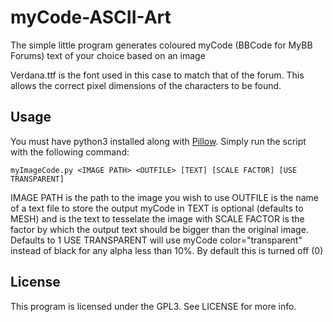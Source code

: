 # myCode-ASCII-Art
The simple little program generates coloured myCode (BBCode for MyBB Forums) text of your choice based on an image

Verdana.ttf is the font used in this case to match that of the forum. This allows the correct pixel dimensions of the characters to be found.

## Usage

You must have python3 installed along with [Pillow](https://github.com/python-pillow/Pillow). Simply run the script with the following command:

```
myImageCode.py <IMAGE PATH> <OUTFILE> [TEXT] [SCALE FACTOR] [USE TRANSPARENT]
```

IMAGE PATH is the path to the image you wish to use
OUTFILE is the name of a text file to store the output myCode in
TEXT is optional (defaults to MESH) and is the text to tesselate the image with
SCALE FACTOR is the factor by which the output text should be bigger than the original image. Defaults to 1
USE TRANSPARENT will use myCode color="transparent" instead of black for any alpha less than 10%. By default this is turned off (0)

## License

This program is licensed under the GPL3. See LICENSE for more info.